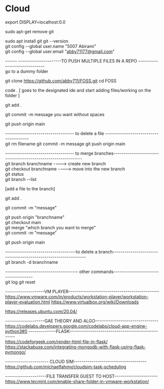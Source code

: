 # Cloud

export DISPLAY=localhost:0.0

sudo apt-get remove git

sudo apt install git
git --version<br>
git config --global user.name "5007 Abirami"<br>
git config --global user.email "abby71177@gmail.com"<br>

------ ----------------------TO PUSH MULTIPLE FILES IN A REPO ------------------------------<br>
go to a dummy folder

git clone https://github.com/abby711/FOSS.git
cd FOSS

code .
 [ goes to the designated ide and start adding files/working on the folder ]

git add .

git commit -m message you want without spaces

git push origin main

----------------------------------- to delete a file ---------------------------------------<br>
git rm filename
git commit -m message
git push origin main

----------------------------------- to merge branches--------------------------------------------------------------<br>
git branch branchname  ----> create new branch<br>
git checkout branchname   ----> move into the new branch<br>
git status<br>
git branch --list<br>

[add a file to the branch]

git add .

git commit -m "message"

git push origin "branchname" <br>
git checkout main<br>
git merge "which branch you want to merge"<br>
git commit -m "message"<br>

git push origin main<br>

------------------------------------to delete a branch----------------------------------------------------------------<br>
git branch -d branchname

------------------------------------- other commands-------------------------------------<br>
git log
git reset



--------------------VM PLAYER----------------------------------------------<br>
https://www.vmware.com/in/products/workstation-player/workstation-player-evaluation.html
https://www.virtualbox.org/wiki/Downloads

https://releases.ubuntu.com/20.04/

--------------------GAE THEORY AND ALGO--------------------------------<br>
https://codelabs.developers.google.com/codelabs/cloud-app-engine-python3#0
--------------FLASK--------------------------------------------------<br>
https://codeforgeek.com/render-html-file-in-flask/
https://stackabuse.com/integrating-mongodb-with-flask-using-flask-pymongo/

---------------------- CLOUD SIM-------------------------------------<br>
https://github.com/michaelfahmy/cloudsim-task-scheduling


---------------------FILE TRANSFER GUEST TO HOST----------------------<br>
https://www.tecmint.com/enable-share-folder-in-vmware-workstation/




